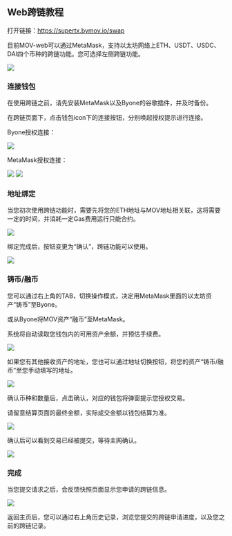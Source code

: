 ## Web跨链教程

打开链接：https://supertx.bymov.io/swap

目前MOV-web可以通过MetaMask，支持以太坊网络上ETH、USDT、USDC、DAI四个币种的跨链功能。您可选择左侧跨链功能。

![](../images/cross-chain/cross1.png)

### 连接钱包

在使用跨链之前，请先安装MetaMask以及Byone的谷歌插件，并及时备份。

在跨链页面下，点击钱包icon下的连接按钮，分别唤起授权提示进行连接。

Byone授权连接：

![](../images/cross-chain/cross2.png)

MetaMask授权连接：

![](../images/cross-chain/cross3.png)
![](../images/cross-chain/cross4.png)

### 地址绑定

当您初次使用跨链功能时，需要先将您的ETH地址与MOV地址相关联，这将需要一定的时间，并消耗一定Gas费用运行只能合约。

![](../images/cross-chain/web-crosschain6.png)

绑定完成后，按钮变更为“确认”，跨链功能可以使用。

![](../images/cross-chain/web-crosschain7.png)

### 铸币/融币

您可以通过右上角的TAB，切换操作模式，决定用MetaMask里面的以太坊资产“铸币”至Byone。

或从Byone将MOV资产“融币”至MetaMask。

系统将自动读取您钱包内的可用资产余额，并预估手续费。

![](../images/cross-chain/web-crosschain8.png)

如果您有其他接收资产的地址，您也可以通过地址切换按钮，将您的资产“铸币/融币”至您手动填写的地址。

![](../images/cross-chain/web-crosschain9.png)

确认币种和数量后，点击确认，对应的钱包将弹窗提示您授权交易。

请留意结算页面的最终金额，实际成交金额以钱包结算为准。

![](../images/cross-chain/web-crosschain10.png)

确认后可以看到交易已经被提交，等待主网确认。

![](../images/cross-chain/web-crosschain11.png)

### 完成

当您提交请求之后，会反馈快照页面显示您申请的跨链信息。

![](../images/cross-chain/web-crosschain12.png)

返回主页后，您可以通过右上角历史记录，浏览您提交的跨链申请进度，以及您之前的跨链记录。
